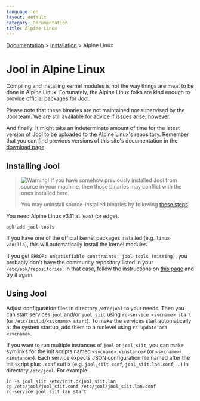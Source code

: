 ```yaml
---
language: en
layout: default
category: Documentation
title: Alpine Linux
---
```


[Documentation](documentation.html) > [Installation](documentation.html#installation) > Alpine Linux

# Jool in Alpine Linux

Compiling and installing kernel modules is not the way things are meat to be done in Alpine Linux. Fortunately, the Alpine Linux folks are kind enough to provide official packages for Jool.

Please note that these binaries are not maintained nor supervised by the Jool team. We are still available for advice if issues arise, however.

And finally: It might take an indeterminate amount of time for the latest version of Jool to be uploaded to the Alpine Linux's repository. Remember that you can find previous versions of this site's documentation in the [download page](download.html).

## Installing Jool

> ![Warning!](../images/warning.svg) If you have somehow previously installed Jool from source in your machine, then those binaries may conflict with the ones installed here.
>
> You may uninstall source-installed binaries by following [these steps](install.html#uninstalling).

You need Alpine Linux v3.11 at least (or edge).

	apk add jool-tools

If you have one of the official kernel packages installed (e.g. `linux-vanilla`), this will automatically install the kernel modules.

If you get `ERROR: unsatisfiable constraints: jool-tools (missing)`, you probably don't have the community repository listed in your `/etc/apk/repositories`. In that case, follow the instructions on [this page](https://wiki.alpinelinux.org/wiki/Enable_Community_Repository) and try it again.

## Using Jool

Adjust configuration files in directory `/etc/jool` to your needs. Then you can start services `jool` and/or `jool_siit` using `rc-service <svcname> start` (or `/etc/init.d/<svcname> start`). To make the services start automatically at the system startup, add them to a runlevel using `rc-update add <svcname>`.

If you want to run multiple instances of `jool` or `jool_siit`, you can make symlinks for the init scripts named `<svcname>.<instance>` (or `<svcname>-<instance>`). Each service expects JSON configuration file named after the init script plus `.conf` suffix (e.g. `jool_siit.conf`, `jool_siit.lan.conf`, ...) in directory `/etc/jool`. For example:

	ln -s jool_siit /etc/init.d/jool_siit.lan
	cp /etc/jool/jool_siit.conf /etc/jool/jool_siit.lan.conf
	rc-service jool_siit.lan start
